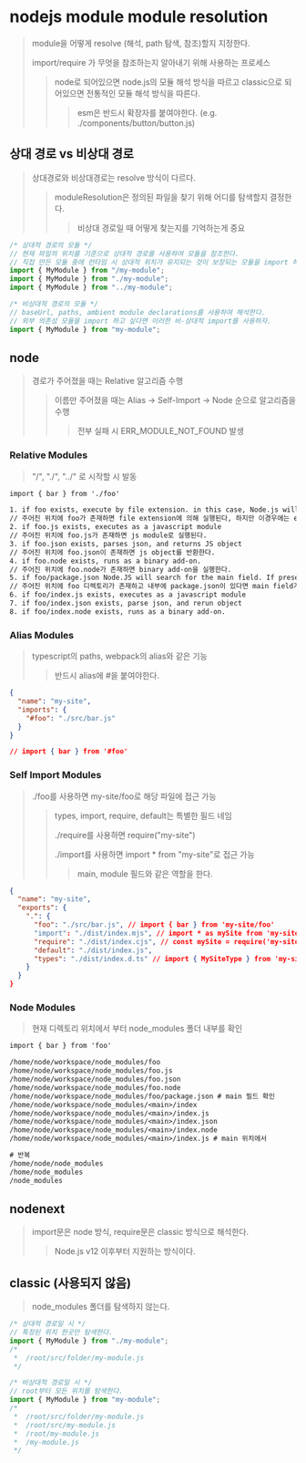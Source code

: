# nodejs module module resolution

> module을 어떻게 resolve (해석, path 탐색, 참조)할지 지정한다.
>
> import/require 가 무엇을 참조하는지 알아내기 위해 사용하는 프로세스
>
> > node로 되어있으면 node.js의 모듈 해석 방식을 따르고 classic으로 되어있으면 전통적인 모듈 해석 방식을 따른다.
> >
> > > esm은 반드시 확장자를 붙여야한다. (e.g. ./components/button/button.js)

## 상대 경로 vs 비상대 경로

> 상대경로와 비상대경로는 resolve 방식이 다르다.
>
> > moduleResolution은 정의된 파일을 찾기 위해 어디를 탐색할지 결정한다.
> >
> > > 비상대 경로일 때 어떻게 찾는지를 기억하는게 중요

```js
/* 상대적 경로의 모듈 */
// 현재 파일의 위치를 기준으로 상대적 경로를 사용하여 모듈을 참조한다.
// 직접 만든 모듈 중에 런타임 시 상대적 위치가 유지되는 것이 보장되는 모듈을 import 하고 싶다면 상대적 import를 사용하면 된다.
import { MyModule } from "/my-module";
import { MyModule } from "./my-module";
import { MyModule } from "../my-module";

/* 비상대적 경로의 모듈 */
// baseUrl, paths, ambient module declarations를 사용하여 해석한다.
// 외부 의존성 모듈을 import 하고 싶다면 이러한 비-상대적 import를 사용하자.
import { MyModule } from "my-module";
```

## node

> 경로가 주어졌을 때는 Relative 알고리즘 수행
>
> > 이름만 주어졌을 때는 Alias -> Self-Import -> Node 순으로 알고리즘을 수행
> >
> > > 전부 실패 시 ERR_MODULE_NOT_FOUND 발생

### Relative Modules

> "/", "./", "../" 로 시작할 시 발동

```txt
import { bar } from './foo'

1. if foo exists, execute by file extension. in this case, Node.js will throw an ERR_UNKNOWN_FILE_EXTENSION because foo doesn't have any file extension.
// 주어진 위치에 foo가 존재하면 file extension에 의해 실행된다, 하지만 이경우에는 extenstion이 없기 때무에 ERR_UNKNOWN_FILE_EXTENSION가 발생한다.
2. if foo.js exists, executes as a javascript module
// 주어진 위치에 foo.js가 존재하면 js module로 실행된다.
3. if foo.json exists, parses json, and returns JS object
// 주어진 위치에 foo.json이 존재하면 js object를 반환한다.
4. if foo.node exists, runs as a binary add-on.
// 주어진 위치에 foo.node가 존재하면 binary add-on을 실행한다.
5. if foo/package.json Node.JS will search for the main field. If present, Node.js will run steps 1–4 and 6–8 for the given path in main
// 주어진 위치에 foo 디렉토리가 존재하고 내부에 package.json이 있다면 main field가 있다면 main 위치에서 1-4번을 다시 수행하고 main 위치에서 6-8번을 실행한다.
6. if foo/index.js exists, executes as a javascript module
7. if foo/index.json exists, parse json, and rerun object
8. if foo/index.node exists, runs as a binary add-on.
```

### Alias Modules

> typescript의 paths, webpack의 alias와 같은 기능
>
> > 반드시 alias에 #을 붙여야한다.

```json
{
  "name": "my-site",
  "imports": {
    "#foo": "./src/bar.js"
  }
}

// import { bar } from '#foo'
```

### Self Import Modules

> ./foo를 사용하면 my-site/foo로 해당 파일에 접근 가능
>
> > types, import, require, default는 특별한 필드 네임
> >
> > ./require를 사용하면 require("my-site")
> >
> > ./import를 사용하면 import \* from "my-site"로 접근 가능
> >
> > > main, module 필드와 같은 역할을 한다.

```json
{
  "name": "my-site",
  "exports": {
    ".": {
      "foo": "./src/bar.js", // import { bar } from 'my-site/foo'
      "import": "./dist/index.mjs", // import * as mySite from 'my-site' // module 필드와 같은 역할
      "require": "./dist/index.cjs", // const mySite = require('my-site') // main 필드와 같은 역할
      "default": "./dist/index.js",
      "types": "./dist/index.d.ts" // import { MySiteType } from 'my-site'
    }
  }
}
```

### Node Modules

> 현재 디렉토리 위치에서 부터 node_modules 폴더 내부를 확인

```txt
import { bar } from 'foo'

/home/node/workspace/node_modules/foo
/home/node/workspace/node_modules/foo.js
/home/node/workspace/node_modules/foo.json
/home/node/workspace/node_modules/foo.node
/home/node/workspace/node_modules/foo/package.json # main 필드 확인
/home/node/workspace/node_modules/<main>/index
/home/node/workspace/node_modules/<main>/index.js
/home/node/workspace/node_modules/<main>/index.json
/home/node/workspace/node_modules/<main>/index.node
/home/node/workspace/node_modules/<main>/index.js # main 위치에서

# 반복
/home/node/node_modules
/home/node_modules
/node_modules
```

## nodenext

> import문은 node 방식, require문은 classic 방식으로 해석한다.
>
> > Node.js v12 이후부터 지원하는 방식이다.

## classic (사용되지 않음)

> node_modules 폴더를 탐색하지 않는다.

```js
/* 상대적 경로일 시 */
// 특정된 위치 한곳만 탐색한다.
import { MyModule } from "./my-module";
/*
 *  /root/src/folder/my-module.js
 */

/* 비상대적 경로일 시 */
// root부터 모든 위치를 탐색한다.
import { MyModule } from "my-module";
/*
 *  /root/src/folder/my-module.js
 *  /root/src/my-module.js
 *  /root/my-module.js
 *  /my-module.js
 */
```
